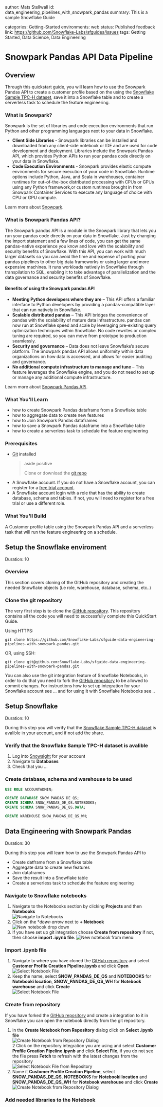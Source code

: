 author: Mats Stellwall
id: data_engineering_pipelines_with_snowpark_pandas
summary: This is a sample Snowflake Guide
<!--- Categories below should be hyphenated, i.e., Getting-Started. Do not leave blank. Visit site for available categories. -->
categories: Getting-Started
environments: web
status: Published 
feedback link: https://github.com/Snowflake-Labs/sfguides/issues
tags: Getting Started, Data Science, Data Engineering 

# Snowpark Pandas API Data Pipeline
<!-- ------------------------ -->
## Overview 

Through this quickstart guide, you will learn how to use the Snowpark Pandas API to create a customer profile based on the using the [Snowflake Sample TPC-H dataset](https://docs.snowflake.com/en/user-guide/sample-data-tpch), save it into a Snowflake table and to create a serverless task to schedule the feature engineering.

### What is Snowpark?

Snowpark is the set of libraries and code execution environments that run Python and other programming languages next to your data in Snowflake.

* **Client Side Libraries** - Snowpark libraries can be installed and downloaded from any client-side notebook or IDE and are used for code development and deployment. Libraries include the Snowpark Pandas API, which provides Python APIs to run your pandas code directly on your data in Snowflake.
* **Code Execution Environments** - Snowpark provides elastic compute environments for secure execution of your code in Snowflake. Runtime options include Python, Java, and Scala in warehouses, container runtimes for out-of-the-box distributed processing with CPUs or GPUs using any Python framework,or custom runtimes brought in from Snowpark Container Services to execute any language of choice with CPU or GPU compute.

Learn more about [Snowpark](http://www.snowflake.com/snowpark).

### What is Snowpark Pandas API?
The Snowpark pandas API is a module in the Snowpark library that lets you run your pandas code directly on your data in Snowflake. Just by changing the import statement and a few lines of code, you can get the same pandas-native experience you know and love with the scalability and security benefits of Snowflake. With this API, you can work with much larger datasets so you can avoid the time and expense of porting your pandas pipelines to other big data frameworks or using larger and more expensive machines. It runs workloads natively in Snowflake through transpilation to SQL, enabling it to take advantage of parallelization and the data governance and security benefits of Snowflake.

#### Benefits of using the Snowpark pandas API
* **Meeting Python developers where they are** – This API offers a familiar interface to Python developers by providing a pandas-compatible layer that can run natively in Snowflake.
* **Scalable distributed pandas** – This API bridges the convenience of pandas with the scalability of mature data infrastructure. pandas can now run at Snowflake speed and scale by leveraging pre-existing query optimization techniques within Snowflake. No code rewrites or complex tuning are required, so you can move from prototype to production seamlessly.
* **Security and governance** – Data does not leave Snowflake’s secure platform. The Snowpark pandas API allows uniformity within data organizations on how data is accessed, and allows for easier auditing and governance.
* **No additional compute infrastructure to manage and tune** – This feature leverages the Snowflake engine, and you do not need to set up or manage any additional compute infrastructure.

Learn more about [Snowpark Pandas API](https://docs.snowflake.com/en/developer-guide/snowpark/python/snowpark-pandas).

### What You’ll Learn
* how to create Snowpark Pandas dataframe from a Snowflake table
* how to aggregate data to create new features
* how to Join Snowpark Pandas dataframes
* how to save a Snowpark Pandas dataframe into a Snowflake table
* how to create a serverless task to schedule the feature engineering

### Prerequisites
* [Git](https://git-scm.com/book/en/v2/Getting-Started-Installing-Git) installed
    > aside positive
    >
    >Clone or download the [git repo](https://github.com/Snowflake-Labs/sfguide-data-engineering-pipelines-with-snowpark-pandas)
* A Snowflake account. If you do not have a Snowflake account, you can register for a [free trial account](https://signup.snowflake.com/).
* A Snowflake account login with a role that has the ability to create database, schema and tables. If not, you will need to register for a free trial or use a different role.

### What You’ll Build 
A Customer profile table using the Snowpark Pandas API and a serverless task that will run the feature engineering on a schedule.

<!-- ------------------------ -->
## Setup the Snowflake enviroment
Duration: 10

### Overview
This section covers cloning of the GitHub repository and creating the needed Snowflake objects (i.e role, warehouse, database, schema, etc..)

### Clone the git repository
The very first step is to clone the [GitHub repository](https://github.com/Snowflake-Labs/sfguide-data-engineering-pipelines-with-snowpark-pandas). This repository contains all the code you will need to successfully complete this QuickStart Guide.

Using HTTPS:

```shell
git clone https://github.com/Snowflake-Labs/sfguide-data-engineering-pipelines-with-snowpark-pandas.git
```

OR, using SSH:

```shell
git clone git@github.com:Snowflake-Labs/sfguide-data-engineering-pipelines-with-snowpark-pandas.git
```

You can also use the git integration feature of Snowflake Notebooks, in order to do that you need to fork the [GitHub repository](https://github.com/Snowflake-Labs/sfguide-data-engineering-pipelines-with-snowpark-pandas) to be allowed to commit changes. For instructions how to set up integration for your Snowflake account see ... and for using it with Snowflake Notebooks see ..

<!-- ------------------------ -->
## Setup Snowflake

Duration: 10

During this step you will verify that the [Snowflake Sample TPC-H dataset](https://docs.snowflake.com/en/user-guide/sample-data-tpch) is avalible in your account, and if not add the share.

### Verify that the Snowflake Sample TPC-H dataset is avalible

1. Log into [Snowsight](https://docs.snowflake.com/en/user-guide/ui-snowsight.html#) for your account
2. Navigate to **Databases**
3. Check that you ...

### Create database, schema and warehouse to be used

```SQL
USE ROLE ACCOUNTADMIN;

CREATE DATABASE SNOW_PANDAS_DE_QS;
CREATE SCHEMA SNOW_PANDAS_DE_QS.NOTEBOOKS;
CREATE SCHEMA SNOW_PANDAS_DE_QS.DATA;

CREATE WAREHOUSE SNOW_PANDAS_DE_QS_WH;
```


<!-- ------------------------ -->
## Data Engineering with Snowpark Pandas
Duration: 30

During this step you will learn how to use the Snowpark Pandas API to
* Create datframe from a Snowflake table
* Aggregate data to create new features
* Join dataframes
* Save the result into a Snowflake table
* Create a serverless task to schedule the feature engineering

### Navigate to Snowflake notebooks

1. Navigate to the Notebooks section by clicking **Projects** and then **Notebooks**  
![Navigate to Notebooks](assets/navigate_to_notebooks.png)  
2. Click on the **down arrow* next to **+ Notebook**  
![New notebook drop down](assets/new_notebook_dropdown.png)  
3. If you have set up git integration choose  **Create from repository** if not, then choose **import .ipynb file**.
![New notebook from menu](assets/notebook_from_menu.png)  

### Import .ipynb file
1. Navigate to where you have cloned the [GitHub repository](https://github.com/Snowflake-Labs/sfguide-data-engineering-pipelines-with-snowpark-pandas) and select **Customer Profile Creation Pipeline.ipynb** and click **Open**  
![Select Notebook File](assets/select_notebook_file.png)  
2. Keep the name, select **SNOW_PANDAS_DE_QS** and **NOTEBOOKS** for **Notebooki location**, **SNOW_PANDAS_DE_QS_WH** for **Notebook warehouse** and click **Create**  
![Select Notebook File](assets/notebook_dialog.png)  

### Create from repository

If you have forked the [GitHub repository](https://github.com/Snowflake-Labs/sfguide-data-engineering-pipelines-with-snowpark-pandas) and create a integration to it in Snowflake you can open the notebook directly from the git repository.

1. In the **Create Notebook from Repository** dialog click on **Select .ipynb file**  
![Create Notebook from Repository Dialog](assets/create_from_rep_start.png)  
2 Click on the repository integration you are using and select **Customer Profile Creation Pipeline.ipynb** and click **Select File**, if you do not see the file press **Fetch** to refresh with the latest changes from the repository  
![Select Notebook File from Repository](assets/select_file_from_rep.png)  
3. Name it **Customer Profile Creation Pipeline**, select **SNOW_PANDAS_DE_QS**, **NOTEBOOKS** for **Notebooki location** and **SNOW_PANDAS_DE_QS_WH** for **Notebook warehouse** and click **Create**  
![Create Notebook from Repository Dialog](assets/create_from_rep_end.png)  

### Add needed libraries to the Notebook


